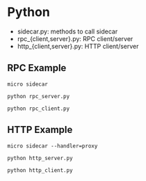 # Python

- sidecar.py: methods to call sidecar
- rpc_{client,server}.py: RPC client/server
- http_{client,server}.py: HTTP client/server

## RPC Example

```shell
micro sidecar
```

```shell
python rpc_server.py
```

```shell
python rpc_client.py
```

## HTTP Example

```shell
micro sidecar --handler=proxy
```

```shell
python http_server.py
```

```shell
python http_client.py
```
